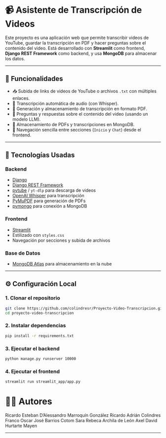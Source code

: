 # 📹 Asistente de Transcripción de Videos

Este proyecto es una aplicación web que permite transcribir videos de YouTube, guardar la transcripción en PDF y hacer preguntas sobre el contenido del video. Está desarrollado con **Streamlit** como frontend, **Django REST Framework** como backend, y usa **MongoDB** para almacenar los datos.

---

## 🚀 Funcionalidades

- 📥 Subida de links de videos de YouTube o archivos `.txt` con múltiples enlaces.
- 🧠 Transcripción automática de audio (con Whisper).
- 📄 Generación y almacenamiento de transcripción en formato PDF.
- 🤖 Preguntas y respuestas sobre el contenido del video (usando un modelo LLM).
- 💾 Almacenamiento de PDFs y transcripciones en MongoDB.
- 🧭 Navegación sencilla entre secciones (`Inicio` y `Chat`) desde el frontend.

---

## 🧰 Tecnologías Usadas

### Backend
- [Django](https://www.djangoproject.com/)
- [Django REST Framework](https://www.django-rest-framework.org/)
- [pytube](https://pytube.io/) / `yt-dlp` para descarga de videos
- [OpenAI Whisper](https://github.com/openai/whisper) para transcripción
- [PyMuPDF](https://pymupdf.readthedocs.io/) para generación de PDFs
- [pymongo](https://pymongo.readthedocs.io/) para conexión a MongoDB

### Frontend
- [Streamlit](https://streamlit.io/)
- Estilizado con `styles.css`
- Navegación por secciones y subida de archivos

### Base de Datos
- [MongoDB Atlas](https://www.mongodb.com/atlas) para almacenamiento en la nube

---

## ⚙️ Configuración Local

### 1. Clonar el repositorio

```bash
git clone https://github.com/colindresr/Proyecto-Video-Transcripcion.git
cd proyecto-video-transcripcion
```

### 2. Instalar dependencias

```bash
pip install -r requirements.txt
```

### 3. Ejecutar el backend

```bash
python manage.py runserver 10000
```

### 4. Ejecutar el frontend

```bash
streamlit run streamlit_app/app.py
```

# 👨‍💻 Autores

Ricardo Esteban D’Alessandro Marroquín González
Ricardo Adrián Colindres Franco 
Oscar José Barrios Cotom
Sara Rebeca Archila de León
Axel David Hurtarte Mayen

---
